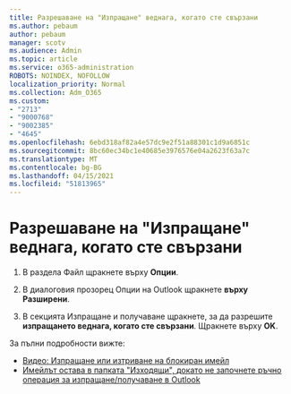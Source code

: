 ```yaml
---
title: Разрешаване на "Изпращане" веднага, когато сте свързани
ms.author: pebaum
author: pebaum
manager: scotv
ms.audience: Admin
ms.topic: article
ms.service: o365-administration
ROBOTS: NOINDEX, NOFOLLOW
localization_priority: Normal
ms.collection: Adm_O365
ms.custom:
- "2713"
- "9000768"
- "9002385"
- "4645"
ms.openlocfilehash: 6ebd318af82a4e57dc9e2f51a88301c1d9a6851c
ms.sourcegitcommit: 8bc60ec34bc1e40685e3976576e04a2623f63a7c
ms.translationtype: MT
ms.contentlocale: bg-BG
ms.lasthandoff: 04/15/2021
ms.locfileid: "51813965"
---
```

# <a name="enable-send-immediately-when-connected"></a>Разрешаване на "Изпращане" веднага, когато сте свързани
 
1. В раздела Файл щракнете върху **Опции**.

2. В диалоговия прозорец Опции на Outlook щракнете **върху Разширени**.

3. В секцията Изпращане и получаване щракнете, за да разрешите **изпращането веднага, когато сте свързани**. Щракнете върху **OK**.

За пълни подробности вижте:
- [Видео: Изпращане или изтриване на блокиран имейл](https://support.office.com/article/Video-Send-or-delete-an-email-stuck-in-your-outbox-26d5d34a-4e5f-444a-a9e8-44db04a94dec) 
- [Имейлът остава в папката "Изходящи", докато не започнете ръчно операция за изпращане/получаване в Outlook](https://support.microsoft.com/help/2797572/email-stays-in-the-outbox-folder-until-you-manually-initiate-a-send-re)
